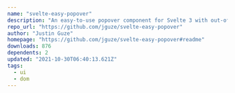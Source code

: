 ```yaml
---
name: "svelte-easy-popover"
description: "An easy-to-use popover component for Svelte 3 with out-of-the-box functionality."
repo_url: "https://github.com/jguze/svelte-easy-popover"
author: "Justin Guze"
homepage: "https://github.com/jguze/svelte-easy-popover#readme"
downloads: 876
dependents: 2
updated: "2021-10-30T06:40:13.621Z"
tags: 
  - ui
  - dom
---
```

